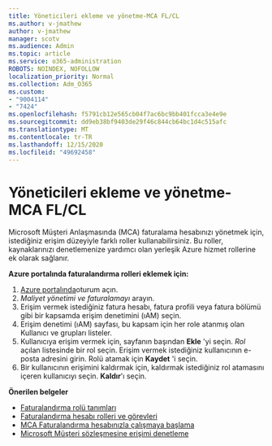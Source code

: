 ```yaml
---
title: Yöneticileri ekleme ve yönetme-MCA FL/CL
ms.author: v-jmathew
author: v-jmathew
manager: scotv
ms.audience: Admin
ms.topic: article
ms.service: o365-administration
ROBOTS: NOINDEX, NOFOLLOW
localization_priority: Normal
ms.collection: Adm_O365
ms.custom:
- "9004114"
- "7424"
ms.openlocfilehash: f5791cb12e565cb04f7ac6bc9bb401fcca3e4e9e
ms.sourcegitcommit: dd9eb38bf9403de29f46c844cb64bc1d4c515afc
ms.translationtype: MT
ms.contentlocale: tr-TR
ms.lasthandoff: 12/15/2020
ms.locfileid: "49692458"
---
```

# <a name="how-to-add-and-manage-admins---mca-flcl"></a>Yöneticileri ekleme ve yönetme-MCA FL/CL

Microsoft Müşteri Anlaşmasında (MCA) faturalama hesabınızı yönetmek için, istediğiniz erişim düzeyiyle farklı roller kullanabilirsiniz. Bu roller, kaynaklarınızı denetlemenize yardımcı olan yerleşik Azure hizmet rollerine ek olarak sağlanır.

**Azure portalında faturalandırma rolleri eklemek için:**

1. [Azure portalında](https://portal.azure.com/)oturum açın.
2. *Maliyet yönetimi ve faturalamayı* arayın.
3. Erişim vermek istediğiniz fatura hesabı, fatura profili veya fatura bölümü gibi bir kapsamda erişim denetimini (ıAM) seçin.
4. Erişim denetimi (ıAM) sayfası, bu kapsam için her role atanmış olan Kullanıcı ve grupları listeler.
5. Kullanıcıya erişim vermek için, sayfanın başından **Ekle** 'yi seçin. *Rol* açılan listesinde bir rol seçin. Erişim vermek istediğiniz kullanıcının e-posta adresini girin. Rolü atamak için **Kaydet** 'i seçin.
6. Bir kullanıcının erişimini kaldırmak için, kaldırmak istediğiniz rol atamasını içeren kullanıcıyı seçin. **Kaldır**'ı seçin.

**Önerilen belgeler**

- [Faturalandırma rolü tanımları](https://docs.microsoft.com/azure/cost-management-billing/manage/understand-mca-roles)
- [Faturalandırma hesabı rolleri ve görevleri](https://docs.microsoft.com/azure/cost-management-billing/manage/understand-mca-roles#billing-account-roles-and-tasks)
- [MCA Faturalandırma hesabınızla çalışmaya başlama](https://docs.microsoft.com/azure/cost-management-billing/understand/mca-overview)
- [Microsoft Müşteri sözleşmesine erişimi denetleme](https://docs.microsoft.com/azure/cost-management-billing/manage/change-credit-card?WT.mc_id=Portal-Microsoft_Azure_Support%22%20%5Cl%20%22manage-credit-cards-for-a-microsoft-customer-agreement%22%20%5Ct%20%22_blank#check-the-type-of-your-account)
